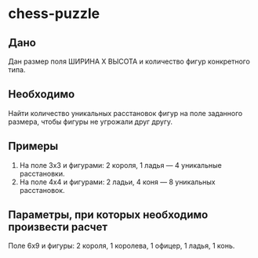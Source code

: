 # chess-puzzle

## Дано
Дан размер поля ШИРИНА X ВЫСОТА и количество фигур конкретного типа.

## Необходимо
Найти количество уникальных расстановок фигур на поле заданного размера, чтобы фигуры не угрожали друг другу.

## Примеры
1. На поле 3x3 и фигурами: 2 короля, 1 ладья — 4 уникальные расстановки.
2. На поле 4x4 и фигурами: 2 ладьи, 4 коня — 8 уникальных расстановок.

## Параметры, при которых необходимо произвести расчет
Поле 6x9 и фигуры: 2 короля, 1 королева, 1 офицер, 1 ладья, 1 конь.
